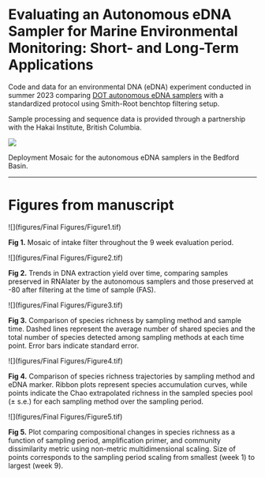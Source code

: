 # Evaluating an Autonomous eDNA Sampler for Marine Environmental Monitoring: Short- and Long-Term Applications

Code and data for an environmental DNA (eDNA) experiment conducted in summer 2023 comparing [DOT autonomous eDNA samplers](https://dartmouthocean.com/products/edna-sampler) with a standardized protocol using Smith-Root benchtop filtering setup. 

Sample processing and sequence data is provided through a partnership with the Hakai Institute, British Columbia. 

![](figures/DeploymentMosaic-01.png)

Deployment Mosaic for the autonomous eDNA samplers in the Bedford Basin.

***

# Figures from manuscript

![](figures/Final Figures/Figure1.tif)

__Fig 1.__ Mosaic of intake filter throughout the 9 week evaluation period. 

![](figures/Final Figures/Figure2.tif)

__Fig 2.__ Trends in DNA extraction yield over time, comparing samples preserved in RNAlater by the autonomous samplers and those preserved at -80 after filtering at the time of sample (FAS).

![](figures/Final Figures/Figure3.tif)

__Fig 3.__ Comparison of species richness by sampling method and sample time. Dashed lines represent the average number of shared species and the total number of species detected among sampling methods at each time point. Error bars indicate standard error.

![](figures/Final Figures/Figure4.tif)

__Fig 4.__ Comparison of species richness trajectories by sampling method and eDNA marker. Ribbon plots represent species accumulation curves, while points indicate the Chao extrapolated richness in the sampled species pool (± s.e.) for each sampling method over the sampling period. 

![](figures/Final Figures/Figure5.tif)

__Fig 5.__ Plot comparing compositional changes in species richness as a function of sampling period, amplification primer, and community dissimilarity metric using non-metric multidimensional scaling. Size of points corresponds to the sampling period scaling from smallest (week 1) to largest (week 9).
